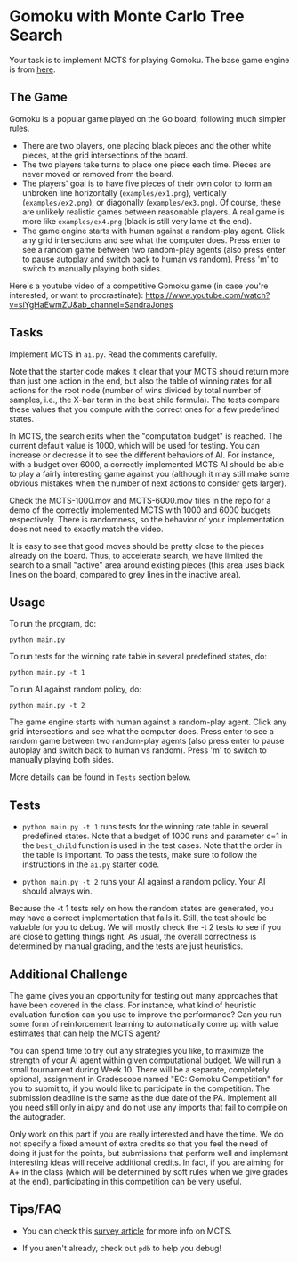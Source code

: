 # Gomoku with Monte Carlo Tree Search

Your task is to implement MCTS for playing Gomoku. The base game engine is from [here](https://github.com/HackerSir/PygameTutorials/tree/master/Lesson04/Gomoku). 

## The Game

Gomoku is a popular game played on the Go board, following much simpler rules. 

- There are two players, one placing black pieces and the other white pieces, at the grid intersections of the board. 
- The two players take turns to place one piece each time. Pieces are never moved or removed from the board. 
- The players' goal is to have five pieces of their own color to form an unbroken line horizontally (`examples/ex1.png`), vertically (`examples/ex2.png`), or diagonally (`examples/ex3.png`). Of course, these are unlikely realistic games between reasonable players. A real game is more like `examples/ex4.png` (black is still very lame at the end).  
- The game engine starts with human against a random-play agent. Click any grid intersections and see what the computer does. Press enter to see a random game between two random-play agents (also press enter to pause autoplay and switch back to human vs random). Press 'm' to switch to manually playing both sides.  

Here's a youtube video of a competitive Gomoku game (in case you're interested, or want to procrastinate): https://www.youtube.com/watch?v=siYgHaEwmZU&ab_channel=SandraJones

## Tasks

Implement MCTS in `ai.py`. Read the comments carefully.

Note that the starter code makes it clear that your MCTS should return more than just one action in the end, but also the table of winning rates for all actions for the root node (number of wins divided by total number of samples, i.e., the X-bar term in the best child formula). The tests compare these values that you compute with the correct ones for a few predefined states. 

In MCTS, the search exits when the "computation budget" is reached. The current default value is 1000, which will be used for testing. You can increase or decrease it to see the different behaviors of AI. For instance, with a budget over 6000, a correctly implemented MCTS AI should be able to play a fairly interesting game against you (although it may still make some obvious mistakes when the number of next actions to consider gets larger). 

Check the MCTS-1000.mov and MCTS-6000.mov files in the repo for a demo of the correctly implemented MCTS with 1000 and 6000 budgets respectively. There is randomness, so the behavior of your implementation does not need to exactly match the video. 

It is easy to see that good moves should be pretty close to the pieces already on the board. Thus, to accelerate search, we have limited the search to a small "active" area around existing pieces (this area uses black lines on the board, compared to grey lines in the inactive area). 

## Usage

To run the program, do:
```
python main.py
```

To run tests for the winning rate table in several predefined states, do:
```
python main.py -t 1
```

To run AI against random policy, do:
```
python main.py -t 2
```

The game engine starts with human against a random-play agent. Click any grid intersections and see what the computer does. Press enter to see a random game between two random-play agents (also press enter to pause autoplay and switch back to human vs random). Press 'm' to switch to manually playing both sides.  

More details can be found in `Tests` section below.

## Tests

- `python main.py -t 1` runs tests for the winning rate table in several predefined states. Note that a budget of 1000 runs and parameter c=1 in the `best_child` function is used in the test cases. Note that the order in the table is important. To pass the tests, make sure to follow the instructions in the `ai.py` starter code. 

- `python main.py -t 2` runs your AI against a random policy. Your AI should always win. 

Because the -t 1 tests rely on how the random states are generated, you may have a correct implementation that fails it. Still, the test should be valuable for you to debug. We will mostly check the -t 2 tests to see if you are close to getting things right. As usual, the overall correctness is determined by manual grading, and the tests are just heuristics. 


## Additional Challenge

The game gives you an opportunity for testing out many approaches that have been covered in the class. For instance, what kind of heuristic evaluation function can you use to improve the performance? Can you run some form of reinforcement learning to automatically come up with value estimates that can help the MCTS agent? 

You can spend time to try out any strategies you like, to maximize the strength of your AI agent within given computational budget. We will run a small tournament during Week 10. There will be a separate, completely optional, assignment in Gradescope named "EC: Gomoku Competition" for you to submit to, if you would like to participate in the competition. The submission deadline is the same as the due date of the PA. Implement all you need still only in ai.py and do not use any imports that fail to compile on the autograder. 

Only work on this part if you are really interested and have the time. We do not specify a fixed amount of extra credits so that you feel the need of doing it just for the points, but submissions that perform well and implement interesting ideas will receive additional credits. In fact, if you are aiming for A+ in the class (which will be determined by soft rules when we give grades at the end), participating in this competition can be very useful. 

## Tips/FAQ

- You can check this [survey article](http://www.incompleteideas.net/609%20dropbox/other%20readings%20and%20resources/MCTS-survey.pdf) for more info on MCTS. 

- If you aren't already, check out `pdb` to help you debug!
